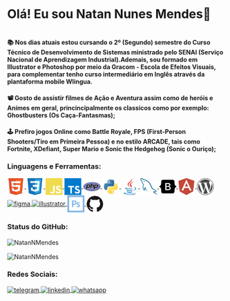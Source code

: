 <!--SOBRE MIM-->
<h1 align="left">Olá! Eu sou Natan Nunes Mendes👋<h1>
<h4 align="left">📚 Nos dias atuais estou cursando o 2º (Segundo) semestre do Curso Técnico de Desenvolvimento de Sistemas ministrado pelo SENAI (Serviço Nacional de Aprendizagem Industrial).Ademais, sou formado em Illustrator e Photoshop por meio da Gracom - Escola de Efeitos Visuais, para complementar tenho curso intermediário em Inglês através da plantaforma mobile Wlingua.</h4>
<h4 align="left">📽️ Gosto de assistir filmes de Ação e Aventura assim como de heróis e Animes em geral, princincipalmente os classicos como por exemplo: Ghostbusters (Os Caça-Fantasmas);</h4>
<h4 align="left">🕹️ Prefiro jogos Online como Battle Royale, FPS (First-Person Shooters/Tiro em Primeira Pessoa) e no estilo ARCADE, tais como Fortnite, XDefiant, Super Mario e Sonic the Hedgehog (Sonic o Ouriço);</h4>
<!--LINGUAGENS E FERRAMENTAS-->
<h3 align="left">Linguagens e Ferramentas:</h3>
<div style="display:inline_block">
  <!--HTML-->
  <a href="https://www.w3schools.com/html/" tar rget="_blank" rel="noreferrer">
    <img align="center" height="40" width="40" alt="html-icon" src="https://raw.githubusercontent.com/devicons/devicon/master/icons/html5/html5-original.svg">
  </a>
  <!--CSS-->
  <a href="https://www.w3schools.com/css/" target="_blank" rel="noreferrer">
    <img align="center" height="40" width="40" alt="css-icon" src="https://raw.githubusercontent.com/devicons/devicon/master/icons/css3/css3-original.svg">
  </a>
  <!--JAVASCRIPT-->
  <a href="https://developer.mozilla.org/en-US/docs/Web/JavaScript" target="_blank" rel="noreferrer">
     <img align="center" height="40" width="40" alt="js-icon"  src="https://raw.githubusercontent.com/devicons/devicon/master/icons/javascript/javascript-plain.svg">
  </a>
  <!--TYPESCRIPT-->
  <a href="https://www.typescriptlang.org/" target="_blank" rel="noreferrer">
    <img align="center" height="40" width="40" alt="typescript" src="https://raw.githubusercontent.com/devicons/devicon/master/icons/typescript/typescript-original.svg"/>
  </a>
  <!--PHP-->
  <a href="https://www.php.net" target="_blank" rel="noreferrer">
    <img align="center" height="40" width="40" alt="php-icon" src="https://raw.githubusercontent.com/devicons/devicon/master/icons/php/php-original.svg">
  </a>
  <!--PYTHON-->
  <a href="https://www.python.org/" target="_blank" rel="noreferrer">
    <img align="center" height="40" width="40" alt="python-icon" src="https://raw.githubusercontent.com/devicons/devicon/master/icons/python/python-original.svg">
  </a>
  <!--JAVA-->
  <a href="https://www.java.com/" target="_blank" rel="noreferrer">
    <img align="center" height="40" width="40" alt="java-icon" src="https://raw.githubusercontent.com/devicons/devicon/master/icons/java/java-original.svg">
  </a>
  <!--MYSQL-->
  <a href="https://www.mysql.com/" target="_blank" rel="noreferrer">
     <img align="center" height="40" width="40" alt="mysql-icon" src="https://raw.githubusercontent.com/devicons/devicon/master/icons/mysql/mysql-original.svg">
  </a>
  <!--BOOTSTRAP-->
  <a href="https://getbootstrap.com/" target="_blank" rel="noreferrer">
    <img align="center" height="40" width="40" alt="bootstrap-icon" src="https://raw.githubusercontent.com/devicons/devicon/master/icons/bootstrap/bootstrap-plain.svg">
  </a>
  <!--ANGULARJS-->
  <a href="https://www.angularjs.org/" target="_blank" rel="noreferrer">
     <img align="center" height="40" width="40" alt="angular-icon" src="https://raw.githubusercontent.com/devicons/devicon/master/icons/angularjs/angularjs-plain.svg">
  </a>
  <!--WORDPRESS-->
  <a href="https://www.wordpress.com/" target="_blank" rel="noreferrer">
    <img align="center" height="40" width="40" alt="wordpress-icon" src="https://raw.githubusercontent.com/devicons/devicon/master/icons/wordpress/wordpress-plain.svg">
  </a>
  <!--FIGMA-->
  <a href="https://www.figma.com/" target="_blank" rel="noreferrer">
    <img align="center" height="40" width="40" alt="figma" src="https://www.vectorlogo.zone/logos/figma/figma-icon.svg"/>
  </a>
  <!--ILLUSTRATOR-->
  <a href="https://www.adobe.com/in/products/illustrator.html" target="_blank" rel="noreferrer">
    <img align="center" height="40" width="40" alt="illustrator" src="https://www.vectorlogo.zone/logos/adobe_illustrator/adobe_illustrator-icon.svg"/>
  </a>
 <!--PHOTOSHOP-->
 <a href="https://www.photoshop.com/en" target="_blank" rel="noreferrer">
   <img align="center" height="40" width="40"  alt="photoshop" src="https://raw.githubusercontent.com/devicons/devicon/master/icons/photoshop/photoshop-line.svg"/>
 </a>
 <!--GITHUB-->
 <a href="https://www.github.com/" target="_blank" rel="noreferrer">
   <img align="center" height="40" width="40" alt="github-icon" src="https://raw.githubusercontent.com/devicons/devicon/master/icons/github/github-original.svg">
 </a>
</div>
<!--DADOS DO GITHUB-->
<h3 align="left">Status do GitHub:</h3>
<div>
  <p>
    <img align="center" width="480em" alt="NatanNMendes" src="https://github-readme-streak-stats.herokuapp.com/?user=NatanNMendes&theme=panda"/>
  </p>
   <!--LINGUAGENS E FERRAMENTAS MAIS UTILIZADAS-->
  <p>
    <img align="center" width="480" alt="NatanNMendes" src="https://github-readme-stats.vercel.app/api/top-langs?username=NatanNMendes&show_icons=true&locale=en&layout=compact&theme=panda"/>
  </p>
</div>
<!--REDES SOCIAIS-->
<h3 align="left">Redes Sociais:</h3>
<div align="left" style="display:inline_block">
  <!--TELEGRAM-->
  <a href="https://t.me/NatanNMendes" target="blank">
    <img align="center" alt="telegram" src="https://img.shields.io/badge/Telegram-2CA5E0?style=for-the-badge&logo=telegram&logoColor=white" />
  </a>
  <!--LINKEDIN-->
  <a href="https://www.linkedin.com/in/natan-nunes-mendes-desenvolvedorweb/" target="blank">
    <img align="center" alt="linkedin" src="https://img.shields.io/badge/LinkedIn-0077B5?style=for-the-badge&logo=linkedin&logoColor=white" />
  </a>
  <!--INSTAGRAM-->
  <a href="https://www.instagram.com/invites/contact/?i=i2bcr6zbys7g&utm_content=5atp2hv" target="blank">
    <img align="center" alt="whatsapp" src="https://img.shields.io/badge/Instagram-E4405F?style=for-the-badge&logo=instagram&logoColor=white" />
  </a>
</div>
  
